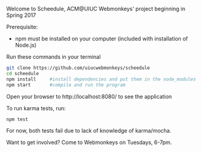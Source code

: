 Welcome to Scheedule, ACM@UIUC Webmonkeys' project beginning in Spring 2017

Prerequisite:
- npm must be installed on your computer (included with installation of Node.js)

Run these commands in your terminal
```bash
git clone https://github.com/uiucwebmonkeys/scheedule
cd scheedule
npm install     #install dependencies and put them in the node_modules folder
npm start       #compile and run the program
```
Open your browser to http://localhost:8080/ to see the application

To run karma tests, run:
```bash
npm test
```
For now, both tests fail due to lack of knowledge of karma/mocha.

Want to get involved? Come to Webmonkeys on Tuesdays, 6-7pm.
